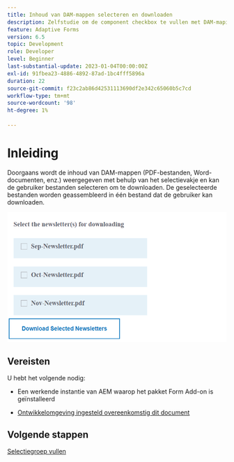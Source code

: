 ```yaml
---
title: Inhoud van DAM-mappen selecteren en downloaden
description: Zelfstudie om de component checkbox te vullen met DAM-mapinhoud en de gebruiker de mogelijkheid te bieden de geselecteerde inhoud te downloaden.
feature: Adaptive Forms
version: 6.5
topic: Development
role: Developer
level: Beginner
last-substantial-update: 2023-01-04T00:00:00Z
exl-id: 91fbea23-4886-4892-87ad-1bc4fff5896a
duration: 22
source-git-commit: f23c2ab86d42531113690df2e342c65060b5c7cd
workflow-type: tm+mt
source-wordcount: '98'
ht-degree: 1%

---
```


# Inleiding

Doorgaans wordt de inhoud van DAM-mappen (PDF-bestanden, Word-documenten, enz.) weergegeven met behulp van het selectievakje en kan de gebruiker bestanden selecteren om te downloaden. De geselecteerde bestanden worden geassembleerd in één bestand dat de gebruiker kan downloaden.

![gebruik](assets/newsletters-download1.png)

## Vereisten

U hebt het volgende nodig:

* Een werkende instantie van AEM waarop het pakket Form Add-on is geïnstalleerd

* [Ontwikkelomgeving ingesteld overeenkomstig dit document](https://experienceleague.adobe.com/docs/experience-manager-learn/forms/creating-your-first-osgi-bundle/create-your-first-osgi-bundle.html)

## Volgende stappen

[Selectiegroep vullen](./populating-choice-group-with-dam-folder-content.md)
